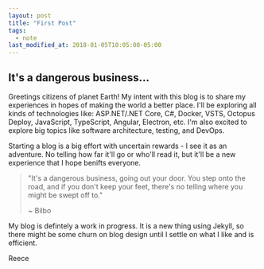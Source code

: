 ```yaml
---
layout: post
title: "First Post"
tags:
  - note
last_modified_at: 2018-01-05T10:05:00-05:00
---
```

## It's a dangerous business...

Greetings citizens of planet Earth! My intent with this blog is to share my experiences in hopes of making the world a better place. I'll be exploring all kinds of technologies like: ASP.NET/.NET Core, C#, Docker, VSTS, Octopus Deploy, JavaScript, TypeScript, Angular, Electron, etc. I'm also excited to explore big topics like software architecture, testing, and DevOps.

Starting a blog is a big effort with uncertain rewards - I see it as an adventure. No telling how far it'll go or who'll read it, but it'll be a new experience that I hope benifts everyone.

> "It's a dangerous business, going out your door. You step onto the road, and if you don't keep your feet, there's no telling where you might be swept off to."
>
> ~ Bilbo

My blog is defintely a work in progress. It is a new thing using Jekyll, so there might be some churn on blog design until I settle on what I like and is efficient.

Reece